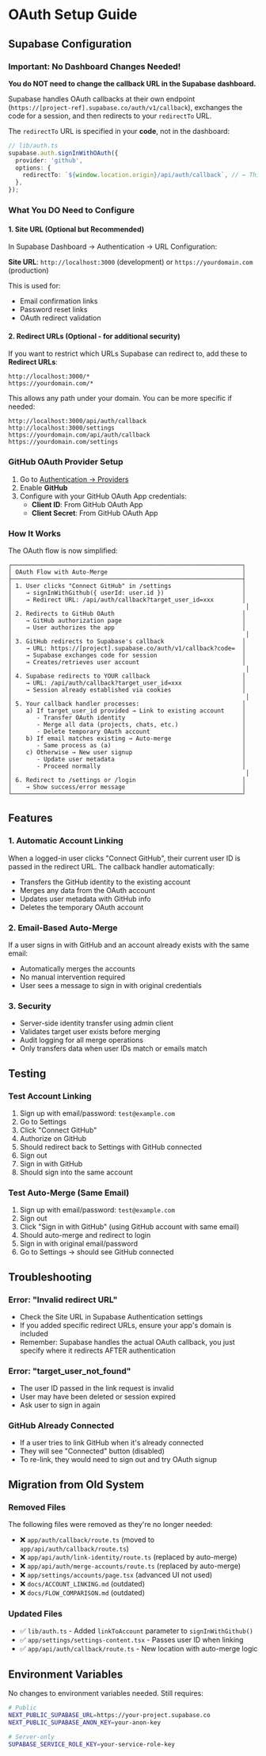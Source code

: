 # OAuth Setup Guide

## Supabase Configuration

### Important: No Dashboard Changes Needed!

**You do NOT need to change the callback URL in the Supabase dashboard.**

Supabase handles OAuth callbacks at their own endpoint (`https://[project-ref].supabase.co/auth/v1/callback`), exchanges the code for a session, and then redirects to your `redirectTo` URL.

The `redirectTo` URL is specified in your **code**, not in the dashboard:

```typescript
// lib/auth.ts
supabase.auth.signInWithOAuth({
  provider: 'github',
  options: {
    redirectTo: `${window.location.origin}/api/auth/callback`, // ← This is your app's endpoint
  },
});
```

### What You DO Need to Configure

#### 1. Site URL (Optional but Recommended)

In Supabase Dashboard → Authentication → URL Configuration:

**Site URL**: `http://localhost:3000` (development) or `https://yourdomain.com` (production)

This is used for:
- Email confirmation links
- Password reset links
- OAuth redirect validation

#### 2. Redirect URLs (Optional - for additional security)

If you want to restrict which URLs Supabase can redirect to, add these to **Redirect URLs**:

```
http://localhost:3000/*
https://yourdomain.com/*
```

This allows any path under your domain. You can be more specific if needed:

```
http://localhost:3000/api/auth/callback
http://localhost:3000/settings
https://yourdomain.com/api/auth/callback
https://yourdomain.com/settings
```

### GitHub OAuth Provider Setup

1. Go to [Authentication → Providers](https://supabase.com/dashboard/project/_/auth/providers)
2. Enable **GitHub**
3. Configure with your GitHub OAuth App credentials:
   - **Client ID**: From GitHub OAuth App
   - **Client Secret**: From GitHub OAuth App

### How It Works

The OAuth flow is now simplified:

```
┌─────────────────────────────────────────────────────────────────┐
│ OAuth Flow with Auto-Merge                                      │
├─────────────────────────────────────────────────────────────────┤
│ 1. User clicks "Connect GitHub" in /settings                    │
│    → signInWithGithub({ userId: user.id })                      │
│    → Redirect URL: /api/auth/callback?target_user_id=xxx        │
│                                                                  │
│ 2. Redirects to GitHub OAuth                                    │
│    → GitHub authorization page                                  │
│    → User authorizes the app                                    │
│                                                                  │
│ 3. GitHub redirects to Supabase's callback                      │
│    → URL: https://[project].supabase.co/auth/v1/callback?code=  │
│    → Supabase exchanges code for session                        │
│    → Creates/retrieves user account                             │
│                                                                  │
│ 4. Supabase redirects to YOUR callback                          │
│    → URL: /api/auth/callback?target_user_id=xxx                 │
│    → Session already established via cookies                    │
│                                                                  │
│ 5. Your callback handler processes:                             │
│    a) If target_user_id provided → Link to existing account     │
│       - Transfer OAuth identity                                 │
│       - Merge all data (projects, chats, etc.)                  │
│       - Delete temporary OAuth account                          │
│    b) If email matches existing → Auto-merge                    │
│       - Same process as (a)                                     │
│    c) Otherwise → New user signup                               │
│       - Update user metadata                                    │
│       - Proceed normally                                        │
│                                                                  │
│ 6. Redirect to /settings or /login                              │
│    → Show success/error message                                 │
└─────────────────────────────────────────────────────────────────┘
```

## Features

### 1. Automatic Account Linking
When a logged-in user clicks "Connect GitHub", their current user ID is passed in the redirect URL. The callback handler automatically:
- Transfers the GitHub identity to the existing account
- Merges any data from the OAuth account
- Updates user metadata with GitHub info
- Deletes the temporary OAuth account

### 2. Email-Based Auto-Merge
If a user signs in with GitHub and an account already exists with the same email:
- Automatically merges the accounts
- No manual intervention required
- User sees a message to sign in with original credentials

### 3. Security
- Server-side identity transfer using admin client
- Validates target user exists before merging
- Audit logging for all merge operations
- Only transfers data when user IDs match or emails match

## Testing

### Test Account Linking
1. Sign up with email/password: `test@example.com`
2. Go to Settings
3. Click "Connect GitHub"
4. Authorize on GitHub
5. Should redirect back to Settings with GitHub connected
6. Sign out
7. Sign in with GitHub
8. Should sign into the same account

### Test Auto-Merge (Same Email)
1. Sign up with email/password: `test@example.com`
2. Sign out
3. Click "Sign in with GitHub" (using GitHub account with same email)
4. Should auto-merge and redirect to login
5. Sign in with original email/password
6. Go to Settings → should see GitHub connected

## Troubleshooting

### Error: "Invalid redirect URL"
- Check the Site URL in Supabase Authentication settings
- If you added specific redirect URLs, ensure your app's domain is included
- Remember: Supabase handles the actual OAuth callback, you just specify where it redirects AFTER authentication

### Error: "target_user_not_found"
- The user ID passed in the link request is invalid
- User may have been deleted or session expired
- Ask user to sign in again

### GitHub Already Connected
- If a user tries to link GitHub when it's already connected
- They will see "Connected" button (disabled)
- To re-link, they would need to sign out and try OAuth signup

## Migration from Old System

### Removed Files
The following files were removed as they're no longer needed:
- ❌ `app/auth/callback/route.ts` (moved to `app/api/auth/callback/route.ts`)
- ❌ `app/api/auth/link-identity/route.ts` (replaced by auto-merge)
- ❌ `app/api/auth/merge-accounts/route.ts` (replaced by auto-merge)
- ❌ `app/settings/accounts/page.tsx` (advanced UI not used)
- ❌ `docs/ACCOUNT_LINKING.md` (outdated)
- ❌ `docs/FLOW_COMPARISON.md` (outdated)

### Updated Files
- ✅ `lib/auth.ts` - Added `linkToAccount` parameter to `signInWithGithub()`
- ✅ `app/settings/settings-content.tsx` - Passes user ID when linking
- ✅ `app/api/auth/callback/route.ts` - New location with auto-merge logic

## Environment Variables

No changes to environment variables needed. Still requires:

```bash
# Public
NEXT_PUBLIC_SUPABASE_URL=https://your-project.supabase.co
NEXT_PUBLIC_SUPABASE_ANON_KEY=your-anon-key

# Server-only
SUPABASE_SERVICE_ROLE_KEY=your-service-role-key
```
